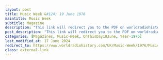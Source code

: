 ```yaml
---
layout: post
title: Music Week &#124; 19 June 1976
maintitle: Music Week
subtitle: Magazine
description: "This link will redirect you to the PDF on worldradiohistory.com Once your viewing page 49 of the PDF look for the section entitled &quot;More Inflation beaters&quot;"
post_description: "This link will redirect you to the PDF on worldradiohistory.com Once your viewing page 49 of the PDF look for the section entitled &quot;More Inflation beaters&quot;"
categories: [Magazines, Music-Week, OnThisDay19June, Year-1976]
last_modified_at: 17 June 2024
redirect_to: https://www.worldradiohistory.com/UK/Music-Week/1976/Music-Week-1976-06-19.pdf#page=49
class: external-link
---
```


